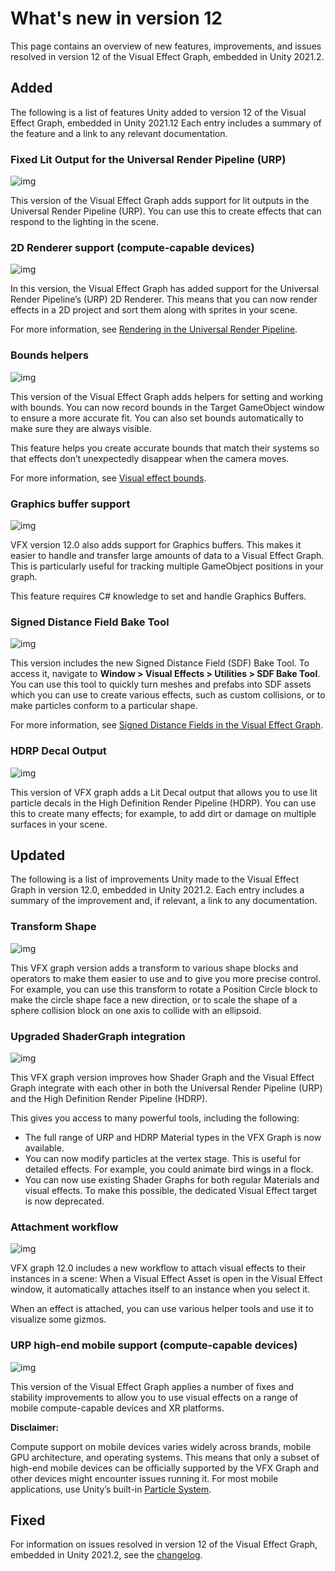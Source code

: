 # What's new in version 12

This page contains an overview of new features, improvements, and issues resolved in version 12 of the Visual Effect Graph, embedded in Unity 2021.2.


## Added

The following is a list of features Unity added to version 12 of the Visual Effect Graph, embedded in Unity 2021.12 Each entry includes a summary of the feature and a link to any relevant documentation.

### Fixed Lit Output for the Universal Render Pipeline (URP)

![img](Images/banner-urp-fixed-lit-output.png)

This version of the Visual Effect Graph adds support for lit outputs in the Universal Render Pipeline (URP). You can use this to create effects that can respond to the lighting in the scene.

### 2D Renderer support (compute-capable devices)

![img](Images/banner-2d-renderer-support.png)

In this version, the Visual Effect Graph has added support for the Universal Render Pipeline’s (URP) 2D Renderer. This means that you can now render effects in a 2D project and sort them along with sprites in your scene.

For more information, see [Rendering in the Universal Render Pipeline](https://docs.unity3d.com/Packages/com.unity.render-pipelines.universal@12.0/manual/rendering-in-universalrp.html).

### Bounds helpers

![img](Images/banner-bounds-helpers.png)

This version of the Visual Effect Graph adds helpers for setting and working with bounds. You can now record bounds in the Target GameObject window to ensure a more accurate fit. You can also set bounds automatically to make sure they are always visible.

This feature helps you create accurate bounds that match their systems so that effects don’t unexpectedly disappear when the camera moves.

For more information, see [Visual effect bounds](visual-effect-bounds.md).

### Graphics buffer support

![img](Images/banner-graphics-compute-buffer-support.png)

VFX version 12.0 also adds support for Graphics buffers. This makes it easier to handle and transfer large amounts of data to a Visual Effect Graph. This is particularly useful for tracking multiple GameObject positions in your graph.

This feature requires C# knowledge to set and handle Graphics Buffers.

### Signed Distance Field Bake Tool

![img](Images/banner-sdf-baker.png)


This version includes the new Signed Distance Field (SDF) Bake Tool. To access it, navigate to **Window > Visual Effects > Utilities > SDF Bake Tool**. You can use this tool to quickly turn meshes and prefabs into SDF assets which you can use to create various effects, such as custom collisions, or to make particles conform to a particular shape.

For more information, see [Signed Distance Fields in the Visual Effect Graph](sdf-in-vfx-graph.md).

### HDRP Decal Output

![img](Images/banner-HDRP-decal.png)

This version of VFX graph adds a Lit Decal output that allows you to use lit particle decals in the High Definition Render Pipeline (HDRP). You can use this to create many effects; for example, to add dirt or damage on multiple surfaces in your scene.


## Updated

The following is a list of improvements Unity made to the Visual Effect Graph in version 12.0, embedded in Unity 2021.2. Each entry includes a summary of the improvement and, if relevant, a link to any documentation.

### Transform Shape

![img](Images/banner-transform-shape.gif)

This VFX graph version adds a transform to various shape blocks and operators to make them easier to use and to give you more precise control. For example, you can use this transform to rotate a Position Circle block to make the circle shape face a new direction, or to scale the shape of a sphere collision block on one axis to collide with an ellipsoid.

### Upgraded ShaderGraph integration

![img](Images/banner-upgraded-shadergraph.png)

This VFX graph version improves how Shader Graph and the Visual Effect Graph integrate with each other in both the Universal Render Pipeline (URP) and the High Definition Render Pipeline (HDRP).

This gives you access to many powerful tools, including the following:

- The full range of URP and HDRP Material types in the VFX Graph is now available.
- You can now modify particles at the vertex stage. This is useful for detailed effects. For example, you could animate bird wings in a flock.
- You can now use existing Shader Graphs for both regular Materials and visual effects. To make this possible, the dedicated Visual Effect target is now deprecated.

### Attachment workflow

![img](Images/banner-attachment-workflow.png)

VFX graph 12.0 includes a new workflow to attach visual effects to their instances in a scene: When a Visual Effect Asset is open in the Visual Effect window, it automatically attaches itself to an instance when you select it.

When an effect is attached, you can use various helper tools and use it to visualize some gizmos.


### URP high-end mobile support (compute-capable devices)

![img](Images/banner-urp-mobile.png)

This version of the Visual Effect Graph applies a number of fixes and stability improvements to allow you to use visual effects on a range of mobile compute-capable devices and XR platforms.

**Disclaimer:**

Compute support on mobile devices varies widely across brands, mobile GPU architecture, and operating systems. This means that only a subset of high-end mobile devices can be officially supported by the VFX Graph and other devices might encounter issues running it. For most mobile applications, use Unity’s built-in [Particle System](https://docs.unity3d.com/Manual/Built-inParticleSystem.html).

## Fixed
For information on issues resolved in version 12 of the Visual Effect Graph, embedded in Unity 2021.2, see the [changelog](../changelog/CHANGELOG.html).
